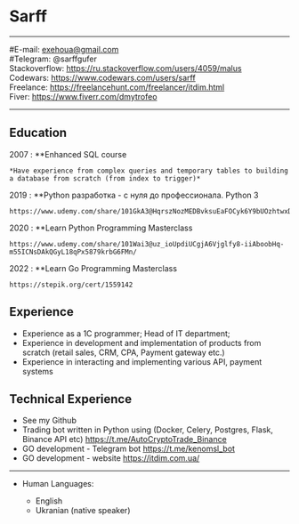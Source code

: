 Sarff
============

-------------------     ----------------------------
#E-mail:                        exehoua@gmail.com  
#Telegram:                      @sarffgufer   
Stackoverflow:                 https://ru.stackoverflow.com/users/4059/malus  
Codewars:                      https://www.codewars.com/users/sarff  
Freelance:                     https://freelancehunt.com/freelancer/itdim.html<br/>
Fiver:                         https://www.fiverr.com/dmytrofeo
-------------------     ----------------------------

Education
---------

2007 
:   **Enhanced SQL course

    *Have experience from complex queries and temporary tables to building a database from scratch (from index to trigger)*

2019
:   **Python разработка - с нуля до профессионала. Python 3

    https://www.udemy.com/share/101GkA3@HqrszNozMEDBvksuEaFOCyk6Y9bUOzhtwxDN7wKHEp4OmGl7dJVmm8gEO0lAF6lY/
    
2020
:   **Learn Python Programming Masterclass


    https://www.udemy.com/share/101Wai3@uz_ioUpdiUCgjA6Vjglfy8-iiAboobHq-m55ICNsDAkQGyL18qPx5879krbG6FMn/

2022
:   **Learn Go Programming Masterclass

    https://stepik.org/cert/1559142

Experience
----------

   * Experience as a 1C programmer; Head of IT department;
   * Experience in development and implementation of products from scratch (retail sales, CRM, CPA, Payment gateway etc.)
   * Experience in interacting and implementing various API, payment systems

Technical Experience
--------------------
  * See my Github
  * Trading bot written in Python using (Docker, Celery, Postgres, Flask, Binance API etc) https://t.me/AutoCryptoTrade_Binance
  * GO development - Telegram bot https://t.me/kenomsl_bot
  * GO development - website https://itdim.com.ua/

----------------------------------------

* Human Languages:

     * English 
     * Ukranian (native speaker)

